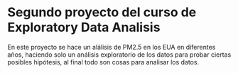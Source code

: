 # Segundo proyecto del curso de Exploratory Data Analisis

En este proyecto se hace un alálisis de PM2.5 en los EUA en diferentes años, haciendo solo un análisis exploratorio de los datos para probar ciertas posibles hipótesis, al final todo son cosas para analisar los datos.
